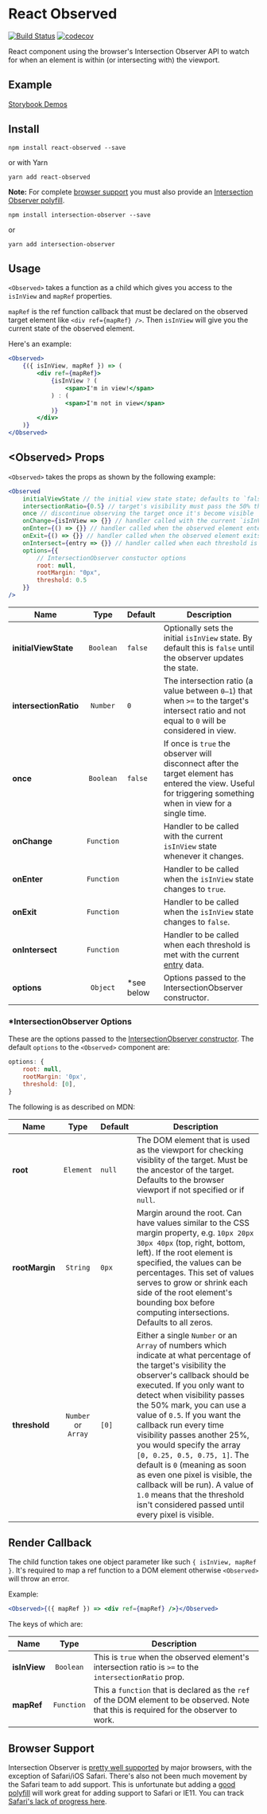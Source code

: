 # React Observed

[![Build Status](https://travis-ci.org/jscottsmith/react-observed.svg?branch=master)](https://travis-ci.org/jscottsmith/react-observed) [![codecov](https://codecov.io/gh/jscottsmith/react-observed/branch/master/graph/badge.svg)](https://codecov.io/gh/jscottsmith/react-observed)

React component using the browser's Intersection Observer API to watch for when an element is within (or intersecting with) the viewport.

## Example

[Storybook Demos](http://react-observed.surge.sh/)

## Install

```
npm install react-observed --save
```

or with Yarn

```
yarn add react-observed
```

**Note:** For complete [browser support](#browser-support) you must also provide an [Intersection Observer polyfill](https://github.com/w3c/IntersectionObserver/tree/master/polyfill).

```
npm install intersection-observer --save
```

or

```
yarn add intersection-observer
```

## Usage

`<Observed>` takes a function as a child which gives you access to the `isInView` and `mapRef` properties.

`mapRef` is the ref function callback that must be declared on the observed target element like `<div ref={mapRef} />`. Then `isInView` will give you the current state of the observed element.

Here's an example:

```jsx
<Observed>
    {({ isInView, mapRef }) => (
        <div ref={mapRef}>
            {isInView ? (
                <span>I'm in view!</span>
            ) : (
                <span>I'm not in view</span>
            )}
        </div>
    )}
</Observed>
```

## \<Observed> Props

`<Observed>` takes the props as shown by the following example:

```jsx
<Observed
    initialViewState // the initial view state state; defaults to `false`
    intersectionRatio={0.5} // target's visibility must pass the 50% threshold to be considered visible
    once // discontinue observing the target once it's become visible
    onChange={isInView => {}} // handler called with the current `isInView` state whenever it changes
    onEnter={() => {}} // handler called when the observed element enters
    onExit={() => {}} // handler called when the observed element exits
    onIntersect={entry => {}} // handler called when each threshold is met with the entry data
    options={{
        // IntersectionObserver constuctor options
        root: null,
        rootMargin: "0px",
        threshold: 0.5
    }}
/>
```

| Name                  |    Type    | Default     | Description                                                                                                                                                   |
| --------------------- | :--------: | :---------- | ------------------------------------------------------------------------------------------------------------------------------------------------------------- |
| **initialViewState**  | `Boolean`  | `false`     | Optionally sets the initial `isInView` state. By default this is `false` until the observer updates the state.                                                |
| **intersectionRatio** |  `Number`  | `0`         | The intersection ratio (a value between `0–1`) that when `>=` to the target's intersect ratio and not equal to `0` will be considered in view.                |
| **once**              | `Boolean`  | `false`     | If once is `true` the observer will disconnect after the target element has entered the view. Useful for triggering something when in view for a single time. |
| **onChange**          | `Function` |             | Handler to be called with the current `isInView` state whenever it changes.                                                                                   |
| **onEnter**           | `Function` |             | Handler to be called when the `isInView` state changes to `true`.                                                                                             |
| **onExit**            | `Function` |             | Handler to be called when the `isInView` state changes to `false`.                                                                                            |
| **onIntersect**       | `Function` |             | Handler to be called when each threshold is met with the current [entry](https://developer.mozilla.org/en-US/docs/Web/API/IntersectionObserverEntry) data.    |
| **options**           |  `Object`  | \*see below | Options passed to the IntersectionObserver constructor.                                                                                                       |

### \*IntersectionObserver Options

These are the options passed to the [IntersectionObserver constructor](https://developer.mozilla.org/en-US/docs/Web/API/Intersection_Observer_API#Creating_an_intersection_observer). The default `options` to the `<Observed>` component are:

```js
options: {
    root: null,
    rootMargin: '0px',
    threshold: [0],
}
```

The following is as described on MDN:

| Name           |        Type         | Default | Description                                                                                                                                                                                                                                                                                                                                                                                                                                                                                                                                                                         |
| -------------- | :-----------------: | :------ | ----------------------------------------------------------------------------------------------------------------------------------------------------------------------------------------------------------------------------------------------------------------------------------------------------------------------------------------------------------------------------------------------------------------------------------------------------------------------------------------------------------------------------------------------------------------------------------- |
| **root**       |      `Element`      | `null`  | The DOM element that is used as the viewport for checking visiblity of the target. Must be the ancestor of the target. Defaults to the browser viewport if not specified or if `null`.                                                                                                                                                                                                                                                                                                                                                                                              |
| **rootMargin** |      `String`       | `0px`   | Margin around the root. Can have values similar to the CSS margin property, e.g. `10px 20px 30px 40px` (top, right, bottom, left). If the root element is specified, the values can be percentages. This set of values serves to grow or shrink each side of the root element's bounding box before computing intersections. Defaults to all zeros.                                                                                                                                                                                                                                 |
| **threshold**  | `Number` or `Array` | `[0]`   | Either a single `Number` or an `Array` of numbers which indicate at what percentage of the target's visibility the observer's callback should be executed. If you only want to detect when visibility passes the 50% mark, you can use a value of `0.5`. If you want the callback run every time visibility passes another 25%, you would specify the array `[0, 0.25, 0.5, 0.75, 1]`. The default is `0` (meaning as soon as even one pixel is visible, the callback will be run). A value of `1.0` means that the threshold isn't considered passed until every pixel is visible. |

## Render Callback

The child function takes one object parameter like such `{ isInView, mapRef }`. It's required to map a ref function to a DOM element otherwise `<Observed>` will throw an error.

Example:

```jsx
<Observed>{({ mapRef }) => <div ref={mapRef} />}</Observed>
```

The keys of which are:

| Name         |    Type    | Description                                                                                                                             |
| ------------ | :--------: | --------------------------------------------------------------------------------------------------------------------------------------- |
| **isInView** | `Boolean`  | This is `true` when the observed element's intersection ratio is `>=` to the `intersectionRatio` prop.                                  |
| **mapRef**   | `Function` | This a `function` that is declared as the `ref` of the DOM element to be observed. Note that this is required for the observer to work. |

## Browser Support

Intersection Observer is [pretty well supported](https://caniuse.com/#feat=intersectionobserver) by major browsers, with the exception of Safari/iOS Safari. There's also not been much movement by the Safari team to add support. This is unfortunate but adding a [good polyfill](https://github.com/w3c/IntersectionObserver/tree/master/polyfill) will work great for adding support to Safari or IE11. You can track [Safari's lack of progress here](https://bugs.webkit.org/show_bug.cgi?id=159475).
